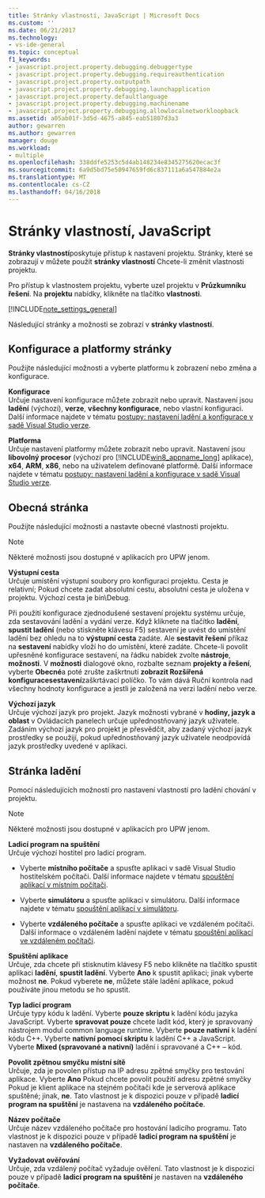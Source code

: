 ```yaml
---
title: Stránky vlastností, JavaScript | Microsoft Docs
ms.custom: ''
ms.date: 06/21/2017
ms.technology:
- vs-ide-general
ms.topic: conceptual
f1_keywords:
- javascript.project.property.debugging.debuggertype
- javascript.project.property.debugging.requireauthentication
- javascript.project.property.outputpath
- javascript.project.property.debugging.launchapplication
- javascript.project.property.defaultlanguage
- javascript.project.property.debugging.machinename
- javascript.project.property.debugging.allowlocalnetworkloopback
ms.assetid: a05ab01f-3d5d-4675-a845-eab51807d3a3
author: gewarren
ms.author: gewarren
manager: douge
ms.workload:
- multiple
ms.openlocfilehash: 338ddfe5253c5d4ab148234e8345275620ecac3f
ms.sourcegitcommit: 6a9d5bd75e50947659fd6c837111a6a547884e2a
ms.translationtype: MT
ms.contentlocale: cs-CZ
ms.lasthandoff: 04/16/2018
---
```

# <a name="property-pages-javascript"></a>Stránky vlastností, JavaScript
**Stránky vlastností**poskytuje přístup k nastavení projektu. Stránky, které se zobrazují v můžete použít **stránky vlastností** Chcete-li změnit vlastnosti projektu.  

Pro přístup k vlastnostem projektu, vyberte uzel projektu v **Průzkumníku řešení**. Na **projektu** nabídky, klikněte na tlačítko **vlastnosti**.  

[!INCLUDE[note_settings_general](../../data-tools/includes/note_settings_general_md.md)]  

Následující stránky a možnosti se zobrazí v **stránky vlastností**.  

## <a name="configuration-and-platform-page"></a>Konfigurace a platformy stránky  
 Použijte následující možnosti a vyberte platformu k zobrazení nebo změna a konfigurace.  

 **Konfigurace**  
 Určuje nastavení konfigurace můžete zobrazit nebo upravit. Nastavení jsou **ladění** (výchozí), **verze**, **všechny konfigurace**, nebo vlastní konfiguraci. Další informace najdete v tématu [postupy: nastavení ladění a konfigurace v sadě Visual Studio verze](../../debugger/how-to-set-debug-and-release-configurations.md).  

 **Platforma**  
 Určuje nastavení platformy můžete zobrazit nebo upravit. Nastavení jsou **libovolný procesor** (výchozí pro [!INCLUDE[win8_appname_long](../../debugger/includes/win8_appname_long_md.md)] aplikace), **x64**, **ARM**, **x86**, nebo na uživatelem definované platformě. Další informace najdete v tématu [postupy: nastavení ladění a konfigurace v sadě Visual Studio verze](../../debugger/how-to-set-debug-and-release-configurations.md).  

## <a name="general-page"></a>Obecná stránka  
 Použijte následující možnosti a nastavte obecné vlastnosti projektu.  

> [!NOTE]
>  Některé možnosti jsou dostupné v aplikacích pro UPW jenom.  

 **Výstupní cesta**  
 Určuje umístění výstupní soubory pro konfiguraci projektu. Cesta je relativní; Pokud chcete zadat absolutní cestu, absolutní cesta je uložena v projektu. Výchozí cesta je bin\Debug.  

 Při použití konfigurace zjednodušené sestavení projektu systému určuje, zda sestavování ladění a vydání verze. Když kliknete na tlačítko **ladění**, **spustit ladění** (nebo stiskněte klávesu F5) sestavení je uvést do umístění ladění bez ohledu na to **výstupní cesta** zadáte. Ale **sestavit řešení** příkaz na **sestavení** nabídky vloží ho do umístění, které zadáte. Chcete-li povolit upřesněné konfigurace sestavení, na řádku nabídek zvolte **nástroje**, **možnosti**. V **možnosti** dialogové okno, rozbalte seznam **projekty a řešení**, vyberte **Obecné**a poté zrušte zaškrtnutí **zobrazit Rozšířená konfiguracesestavení**zaškrtávací políčko. To vám dává Ruční kontrola nad všechny hodnoty konfigurace a jestli je založená na verzi ladění nebo verze.  

 **Výchozí jazyk**  
 Určuje výchozí jazyk pro projekt. Jazyk možnosti vybrané v **hodiny, jazyk a oblast** v Ovládacích panelech určuje upřednostňovaný jazyk uživatele. Zadáním výchozí jazyk pro projekt je přesvědčit, aby zadaný výchozí jazyk prostředky se použijí, pokud upřednostňovaný jazyk uživatele neodpovídá jazyk prostředky uvedené v aplikaci.  

## <a name="debug-page"></a>Stránka ladění  
 Pomocí následujících možností pro nastavení vlastností pro ladění chování v projektu.  

> [!NOTE]
>  Některé možnosti jsou dostupné v aplikacích pro UPW jenom.  

 **Ladicí program na spuštění**  
 Určuje výchozí hostitel pro ladicí program.  

-   Vyberte **místního počítače** a spusťte aplikaci v sadě Visual Studio hostitelském počítači. Další informace najdete v tématu [spouštění aplikací v místním počítači](../../debugger/run-windows-store-apps-on-the-local-machine.md).  

-   Vyberte **simulátoru** a spusťte aplikaci v simulátoru. Další informace najdete v tématu [spouštění aplikací v simulátoru](../../debugger/run-windows-store-apps-in-the-simulator.md).  

-   Vyberte **vzdáleného počítače** a spusťte aplikaci ve vzdáleném počítači. Další informace o vzdáleném ladění najdete v tématu [spouštění aplikací ve vzdáleném počítači](../../debugger/run-windows-store-apps-on-a-remote-machine.md).  

**Spuštění aplikace**  
Určuje, zda chcete při stisknutím klávesy F5 nebo klikněte na tlačítko spustit aplikaci **ladění**, **spustit ladění**. Vyberte **Ano** k spustit aplikaci; jinak vyberte možnost **ne**. Pokud vyberete **ne**, můžete stále ladění aplikace, pokud používáte jinou metodu se ho spustit.  

**Typ ladicí program**  
Určuje typy kódu k ladění. Vyberte **pouze skriptu** k ladění kódu jazyka JavaScript. Vyberte **spravovat pouze** chcete ladit kód, který je spravovaný nástrojem modul common language runtime. Vyberte **pouze nativní** k ladění kódu C++. Vyberte **nativní pomocí skriptu** k ladění C++ a JavaScript. Vyberte **Mixed (spravované a nativní)** ladění i spravované a C++ – kód.  

**Povolit zpětnou smyčku místní sítě**  
Určuje, zda je povolen přístup na IP adresu zpětné smyčky pro testování aplikace. Vyberte **Ano** Pokud chcete povolit použití adresu zpětné smyčky Pokud je klient aplikace na stejném počítači kde je serverová aplikace spuštěné; jinak, **ne**. Tato vlastnost je k dispozici pouze v případě **ladicí program na spuštění** je nastavena na **vzdáleného počítače**.  

**Název počítače**  
Určuje název vzdáleného počítače pro hostování ladicího programu. Tato vlastnost je k dispozici pouze v případě **ladicí program na spuštění** je nastaven na **vzdáleného počítače**.  

**Vyžadovat ověřování**  
Určuje, zda vzdálený počítač vyžaduje ověření. Tato vlastnost je k dispozici pouze v případě **ladicí program na spuštění** je nastaven na **vzdáleného počítače**.
